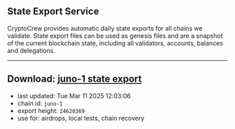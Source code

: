## State Export Service
CryptoCrew provides automatic daily state exports for all chains we validate. State export files can be used as genesis files and are a snapshot of the current blockchain state, including all validators, accounts, balances and delegations.

---
**Download: [juno-1 state export](https://dl-eu2.ccvalidators.com/SERVICE/juno/juno-1_export_24620369.json)**
---

- last updated: Tue Mar 11 2025 12:03:06
- chain id: `juno-1`
- export height: `24620369`
- use for: airdrops, local tests, chain recovery
